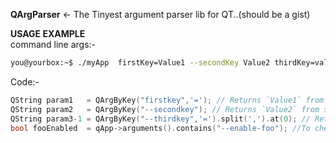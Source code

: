 __QArgParser__ <- The Tinyest argument parser lib for QT..(should be a gist)


__USAGE EXAMPLE__<br>
command line args:-
```bash
you@yourbox:~$ ./myApp  firstKey=Value1 --secondKey Value2 thirdKey=val3.1,val3.2,val3.3 --enable-foo
```

Code:-
```cpp
QString param1   = QArgByKey("firstkey",'='); // Returns `Value1` from first pair
QString param2   = QArgByKey("--secondkey"); // Returns `Value2` from second pair
QString param3-1 = QArgByKey("--thirdkey",'=').split(',').at(0); // Returns `val3.1`
bool fooEnabled  = qApp->arguments().contains("--enable-foo"); //To check for `--enable-foo`
```
